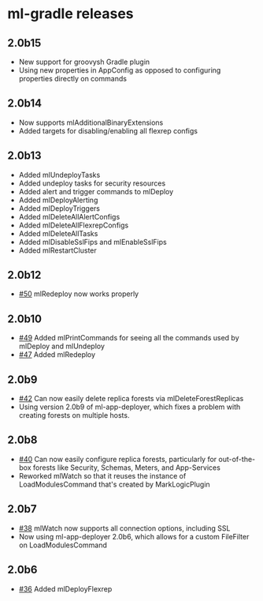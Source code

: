# ml-gradle releases

## 2.0b15

* New support for groovysh Gradle plugin
* Using new properties in AppConfig as opposed to configuring properties directly on commands

## 2.0b14

* Now supports mlAdditionalBinaryExtensions
* Added targets for disabling/enabling all flexrep configs

## 2.0b13

* Added mlUndeployTasks
* Added undeploy tasks for security resources
* Added alert and trigger commands to mlDeploy
* Added mlDeployAlerting
* Added mlDeployTriggers
* Added mlDeleteAllAlertConfigs
* Added mlDeleteAllFlexrepConfigs
* Added mlDeleteAllTasks
* Added mlDisableSslFips and mlEnableSslFips
* Added mlRestartCluster

## 2.0b12

* [#50](https://github.com/rjrudin/ml-gradle/issues/50) mlRedeploy now works properly

## 2.0b10

* [#49](https://github.com/rjrudin/ml-gradle/issues/49) Added mlPrintCommands for seeing all the commands used by
mlDeploy and mlUndeploy
* [#47](https://github.com/rjrudin/ml-gradle/issues/47) Added mlRedeploy

## 2.0b9

* [#42](https://github.com/rjrudin/ml-gradle/issues/42) Can now easily delete replica forests via mlDeleteForestReplicas
* Using version 2.0b9 of ml-app-deployer, which fixes a problem with creating forests on multiple hosts.

## 2.0b8

* [#40](https://github.com/rjrudin/ml-gradle/issues/40) Can now easily configure replica forests, particularly for
out-of-the-box forests like Security, Schemas, Meters, and App-Services 
* Reworked mlWatch so that it reuses the instance of LoadModulesCommand that's created by MarkLogicPlugin

## 2.0b7

* [#38](https://github.com/rjrudin/ml-gradle/issues/38) mlWatch now supports all connection options, including SSL 
* Now using ml-app-deployer 2.0b6, which allows for a custom FileFilter on LoadModulesCommand
 
## 2.0b6

* [#36](https://github.com/rjrudin/ml-gradle/issues/36) Added mlDeployFlexrep

